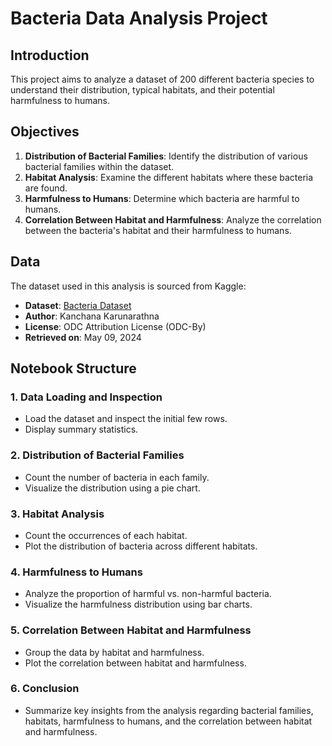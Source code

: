 # Bacteria Data Analysis Project

## Introduction

This project aims to analyze a dataset of 200 different bacteria species to understand their distribution, typical habitats, and their potential harmfulness to humans.

## Objectives

1. **Distribution of Bacterial Families**: Identify the distribution of various bacterial families within the dataset.
2. **Habitat Analysis**: Examine the different habitats where these bacteria are found.
3. **Harmfulness to Humans**: Determine which bacteria are harmful to humans.
4. **Correlation Between Habitat and Harmfulness**: Analyze the correlation between the bacteria's habitat and their harmfulness to humans.

## Data

The dataset used in this analysis is sourced from Kaggle:

- **Dataset**: [Bacteria Dataset](https://www.kaggle.com/datasets/kanchana1990/bacteria-dataset)
- **Author**: Kanchana Karunarathna
- **License**: ODC Attribution License (ODC-By)
- **Retrieved on**: May 09, 2024

## Notebook Structure

### 1. Data Loading and Inspection
- Load the dataset and inspect the initial few rows.
- Display summary statistics.

### 2. Distribution of Bacterial Families
- Count the number of bacteria in each family.
- Visualize the distribution using a pie chart.

### 3. Habitat Analysis
- Count the occurrences of each habitat.
- Plot the distribution of bacteria across different habitats.

### 4. Harmfulness to Humans
- Analyze the proportion of harmful vs. non-harmful bacteria.
- Visualize the harmfulness distribution using bar charts.

### 5. Correlation Between Habitat and Harmfulness
- Group the data by habitat and harmfulness.
- Plot the correlation between habitat and harmfulness.

### 6. Conclusion
- Summarize key insights from the analysis regarding bacterial families, habitats, harmfulness to humans, and the correlation between habitat and harmfulness.

